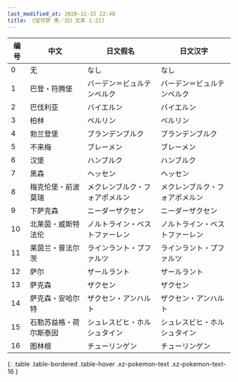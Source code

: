 ```yaml
---
last_modified_at: 2020-12-15 22:48
title: 《宝可梦 黑／白》文本 1-217
---
```

| 编号 | 中文 | 日文假名 | 日文汉字 |
| ---- | ---- | ---- | --- |
| 0 | 无 | なし | なし |
| 1 | 巴登・符腾堡 | バーデン＝ビュルテンベルク | バーデン＝ビュルテンベルク |
| 2 | 巴伐利亚 | バイエルン | バイエルン |
| 3 | 柏林 | ベルリン | ベルリン |
| 4 | 勃兰登堡 | ブランデンブルク | ブランデンブルク |
| 5 | 不来梅 | ブレーメン | ブレーメン |
| 6 | 汉堡 | ハンブルク | ハンブルク |
| 7 | 黑森 | ヘッセン | ヘッセン |
| 8 | 梅克伦堡・前波莫瑞 | メクレンブルク・フォアポメルン | メクレンブルク・フォアポメルン |
| 9 | 下萨克森 | ニーダーザクセン | ニーダーザクセン |
| 10 | 北莱茵・威斯特法伦 | ノルトライン・ベストファーレン | ノルトライン・ベストファーレン |
| 11 | 莱茵兰・普法尔茨 | ラインラント・プファルツ | ラインラント・プファルツ |
| 12 | 萨尔 | ザールラント | ザールラント |
| 13 | 萨克森 | ザクセン | ザクセン |
| 14 | 萨克森・安哈尔特 | ザクセン・アンハルト | ザクセン・アンハルト |
| 15 | 石勒苏益格・荷尔斯泰因 | シュレスビヒ・ホルシュタイン | シュレスビヒ・ホルシュタイン |
| 16 | 图林根 | チューリンゲン | チューリンゲン |
{: .table .table-bordered .table-hover .xz-pokemon-text .xz-pokemon-text-16 }